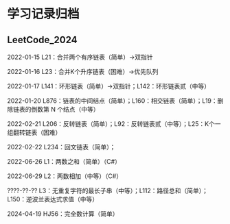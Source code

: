 # 学习记录归档

## LeetCode_2024

2022-01-15 L21：合并两个有序链表（简单）→双指针

2022-01-16 L23：合并K个升序链表（困难）→优先队列

2022-01-17 L141：环形链表（简单）→双指针；L142：环形链表贰（中等）

2022-01-20 L876：链表的中间结点（简单）；L160：相交链表（简单）；L19：删除链表的倒数第 N 个结点（中等）

2022-02-21 L206：反转链表（简单）；L92：反转链表贰（中等）；L25：K个一组翻转链表（困难）

2022-02-22 L234：回文链表（简单）；

2022-06-26 L1：两数之和（简单）（C#）

2022-06-29 L2：两数相加（中等）（C#）

????-??-?? L3：无重复字符的最长子串（中等）；L112：路径总和（简单）；L150：逆波兰表达式求值（中等）

2024-04-19 HJ56：完全数计算（简单）
